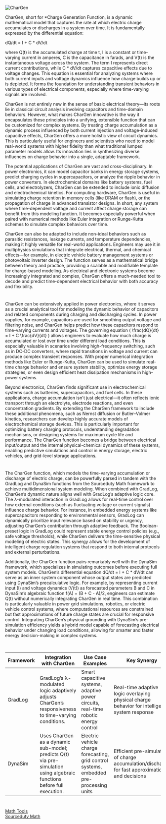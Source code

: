 ![CharGen](https://github.com/user-attachments/assets/cd7e798e-7a22-490b-9b6d-746dcf9f991a)

CharGen, short for *Charge Generation Function, is a dynamic mathematical model that captures the rate at which electric charge accumulates or discharges in a system over time. It is fundamentally expressed by the differential equation:

dQ/dt = I + C * dV/dt

where Q(t) is the accumulated charge at time t, I is a constant or time-varying current in amperes, C is the capacitance in farads, and V(t) is the instantaneous voltage across the system. The term I represents direct current contributions, while C * dV/dt captures capacitive effects due to voltage changes. This equation is essential for analyzing systems where both current inputs and voltage dynamics influence how charge builds up or is depleted. It forms the foundation for understanding transient behaviors in various types of electrical components, especially where time-varying signals are involved.

CharGen is not entirely new in the sense of basic electrical theory—its roots lie in classical circuit analysis involving capacitors and time-domain behaviors. However, what makes CharGen innovative is the way it encapsulates these principles into a unifying, extensible function that can be customized for complex systems. By treating charge accumulation as a dynamic process influenced by both current injection and voltage-induced capacitive effects, CharGen offers a more holistic view of circuit dynamics. This is particularly useful for engineers and scientists who need to model real-world systems with higher fidelity than what traditional lumped parameter models allow. Its innovation lies in synthesizing diverse influences on charge behavior into a single, adaptable framework.

The potential applications of CharGen are vast and cross-disciplinary. In power electronics, it can model capacitor banks in energy storage systems, predict charging cycles in supercapacitors, or analyze the ripple behavior in power converters. In electrochemical domains like battery systems, fuel cells, and electrolyzers, CharGen can be extended to include ionic diffusion and electrochemical kinetics. For computing hardware, CharGen is useful in simulating charge retention in memory cells (like DRAM or flash), or the propagation of charge in advanced transistor designs. In short, any system where time-dependent voltage and current affect charge storage can benefit from this modeling function. It becomes especially powerful when paired with numerical methods like Euler integration or Runge-Kutta schemes to simulate complex behaviors over time.

CharGen can also be adapted to include non-ideal behaviors such as parasitic resistances, leakage currents, and temperature dependencies, making it highly versatile for real-world applications. Engineers may use it in multiphysics simulations that integrate electrical, thermal, and chemical effects—for example, in electric vehicle battery management systems or photovoltaic inverter design. The function serves as a mathematical bridge between theory and practice, providing a scalable and modifiable template for charge-based modeling. As electrical and electronic systems become increasingly integrated and complex, CharGen offers a much-needed tool to decode and predict time-dependent electrical behavior with both accuracy and flexibility.

#

CharGen can be extensively applied in power electronics, where it serves as a crucial analytical tool for modeling the dynamic behavior of capacitors and related components during charging and discharging cycles. In power supplies, for example, capacitors are used for smoothing output voltage and filtering noise, and CharGen helps predict how these capacitors respond to time-varying currents and voltages. The governing equation \( \frac{dQ}{dt} = I + C \frac{dV}{dt} \) allows engineers to evaluate how much charge is accumulated or lost over time under different load conditions. This is especially valuable in scenarios involving high-frequency switching, such as in DC-DC converters, where rapid transitions in voltage and current can produce complex transient responses. With proper numerical integration methods like Euler or Runge-Kutta, CharGen can be used to simulate real-time charge behavior and ensure system stability, optimize energy storage strategies, or even design efficient heat dissipation mechanisms in high-power systems.

Beyond electronics, CharGen finds significant use in electrochemical systems such as batteries, supercapacitors, and fuel cells. In these applications, charge accumulation isn't just electrical—it often reflects ionic transport through an electrolyte, electrode reactions, and even concentration gradients. By extending the CharGen framework to include these additional phenomena, such as Nernst diffusion or Butler–Volmer kinetics, researchers can develop highly accurate models of electrochemical storage devices. This is particularly important for optimizing battery charging protocols, understanding degradation mechanisms, or designing systems for maximum cycle life and performance. The CharGen function becomes a bridge between electrical input/output and the internal physical-chemical dynamics of these systems, enabling predictive simulations and control in energy storage, electric vehicles, and grid-level storage applications.

#

The CharGen function, which models the time-varying accumulation or discharge of electric charge, can be powerfully parsed in tandem with the GradLog and DynaSim functions from the Sourceduty Math framework to achieve multidimensional system modeling. When combined with GradLog, CharGen’s dynamic nature aligns well with GradLog’s adaptive logic core. The λ-modulated interaction in GradLog allows for real-time control over how external conditions (such as fluctuating voltage or current signals) influence charge behavior. For instance, in embedded energy systems like supercapacitors responding to environmental sensors, GradLog can dynamically prioritize input relevance based on stability or urgency, adjusting CharGen’s contribution through adaptive feedback. The Boolean-preset logic in GradLog could represent stable energy control policies (e.g., safe voltage thresholds), while CharGen delivers the time-sensitive physical modeling of electric states. This synergy allows for the development of intelligent charge regulation systems that respond to both internal protocols and external perturbations.

Additionally, the CharGen function pairs remarkably well with the DynaSim framework, which specializes in simulating outcomes before executing full system models. CharGen’s differential equation dQ/dt = I + C * dV/dt can serve as an inner system component whose output states are predicted using DynaSim’s precalculative logic. For example, by representing current input (I) and voltage dynamics (V(t)) as forecasted parameters B and C in DynaSim’s algebraic function f(A) = (B + C - A)/2, engineers can estimate Q(t) without numerically integrating CharGen in real time. This combination is particularly valuable in power grid simulations, robotics, or electric vehicle control systems, where computational resources are constrained but fast approximations of future charge states are crucial for responsive control. Integrating CharGen’s physical grounding with DynaSim’s pre-simulation efficiency yields a hybrid model capable of forecasting electrical behavior under changing load conditions, allowing for smarter and faster energy decision-making in complex systems.

<br>

| Framework     | Integration with CharGen                                                                                                          | Use Case Examples                                                                                   | Key Synergy                                                                                       |
|---------------|-----------------------------------------------------------------------------------------------------------------------------------|------------------------------------------------------------------------------------------------------|----------------------------------------------------------------------------------------------------|
| GradLog       | GradLog’s λ-modulated logic adaptively adjusts CharGen’s responsiveness to time-varying conditions.                             | Smart capacitive systems, adaptive power circuits, real-time robotic energy control                 | Real-time adaptive logic overlaying physical charge behavior for intelligent system response      |
| DynaSim       | Uses CharGen as a dynamic sub-model; predicts Q(t) via pre-simulation using algebraic functions before full execution.           | Electric vehicle charge forecasting, grid control systems, embedded pre-processing units            | Efficient pre-simulation of charge accumulation/discharge for fast approximations and decisions   |

#

[Math Tools](https://github.com/sourceduty/Math_Tools)
<br>
[Sourceduty Math](https://chatgpt.com/g/g-67cc981656b8819196c22b67c9fbbb8c-sourceduty-math)
